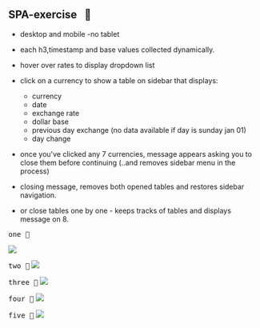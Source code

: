 SPA-exercise  &nbsp; :rocket:
--------

- desktop and mobile -no tablet
- each h3,timestamp and base values collected dynamically.
- hover over rates to display dropdown list
- click on a currency to show a table on sidebar that displays:
  +  currency
  +  date
  +  exchange rate
  +  dollar base
  +  previous day exchange (no data available if day is sunday jan 01)
  +  day change

- once you've clicked any 7 currencies, message appears asking you to close them
  before continuing  (..and removes sidebar menu in the process)
- closing message, removes both opened tables and restores sidebar navigation.
- or close tables one by one - keeps tracks of tables and displays message on 8.

<kbd>one :ticket:</kbd>

![](public/desktop1.png) 


<kbd>two :ticket:</kbd>
![](public/desktop2.png) 


<kbd>three :ticket:</kbd>
![](public/desktop3.png) 


<kbd>four :ticket:</kbd>
![](public/mobile1.png) 


<kbd>five :ticket:</kbd>
![](public/mobile2.png) 









